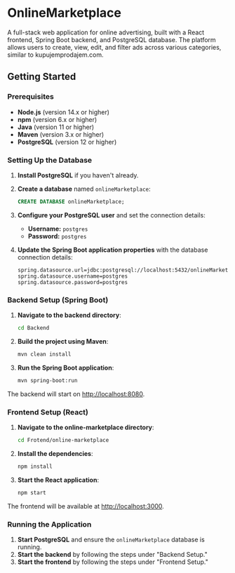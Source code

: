 # OnlineMarketplace
A full-stack web application for online advertising, built with a React frontend, Spring Boot backend, and PostgreSQL database. The platform allows users to create, view, edit, and filter ads across various categories, similar to kupujemprodajem.com.

## Getting Started

### Prerequisites

- **Node.js** (version 14.x or higher)
- **npm** (version 6.x or higher)
- **Java** (version 11 or higher)
- **Maven** (version 3.x or higher)
- **PostgreSQL** (version 12 or higher)

### Setting Up the Database

1. **Install PostgreSQL** if you haven't already.

2. **Create a database** named `onlineMarketplace`:
   ```sql
   CREATE DATABASE onlineMarketplace;

3. **Configure your PostgreSQL user** and set the connection details:
   - **Username:** `postgres`
   - **Password:** `postgres`

4. **Update the Spring Boot application properties** with the database connection details:

   ```properties
   spring.datasource.url=jdbc:postgresql://localhost:5432/onlineMarketplace
   spring.datasource.username=postgres
   spring.datasource.password=postgres

### Backend Setup (Spring Boot)

1. **Navigate to the backend directory**:

   ```bash
   cd Backend

2. **Build the project using Maven**:
   
   ```bash
   mvn clean install

3. **Run the Spring Boot application**:

   ```bash
   mvn spring-boot:run

The backend will start on [http://localhost:8080](http://localhost:8080).

### Frontend Setup (React)

1. **Navigate to the online-marketplace directory**:

   ```bash
   cd Frotend/online-marketplace

2. **Install the dependencies**:
   
   ```bash
   npm install

3. **Start the React application**:

   ```bash
   npm start

The frontend will be available at [http://localhost:3000](http://localhost:3000).

### Running the Application

1. **Start PostgreSQL** and ensure the `onlineMarketplace` database is running.
2. **Start the backend** by following the steps under "Backend Setup."
3. **Start the frontend** by following the steps under "Frontend Setup."
